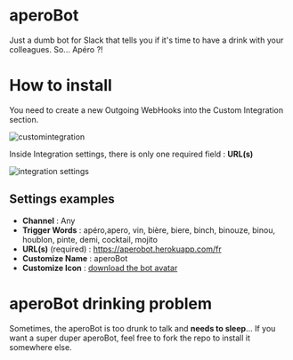 # aperoBot
Just a dumb bot for Slack that tells you if it's time to have a drink with your colleagues. So... Apéro ?!

# How to install
You need to create a new Outgoing WebHooks into the Custom Integration section.

![customintegration](https://cloud.githubusercontent.com/assets/11378073/14586191/8e3e611e-0490-11e6-9ad0-ceaaa10b5f7a.png)

Inside Integration settings, there is only one required field : **URL(s)** 

![integration settings](https://cloud.githubusercontent.com/assets/11378073/14586205/146074a8-0491-11e6-8a69-09b9c8ac92c1.png)

## Settings examples

- **Channel** : Any
- **Trigger Words** : apéro,apero, vin, bière, biere, binch, binouze, binou, houblon, pinte, demi, cocktail, mojito
- **URL(s)** (required) : https://aperobot.herokuapp.com/fr
- **Customize Name** : aperoBot
- **Customize Icon** : [download the bot avatar](https://github.com/WheelyWonka/aperoBot/blob/master/picture.jpg)

# aperoBot drinking problem
Sometimes, the aperoBot is too drunk to talk and **needs to sleep**... If you want a super duper aperoBot, feel free to fork the repo to install it somewhere else.